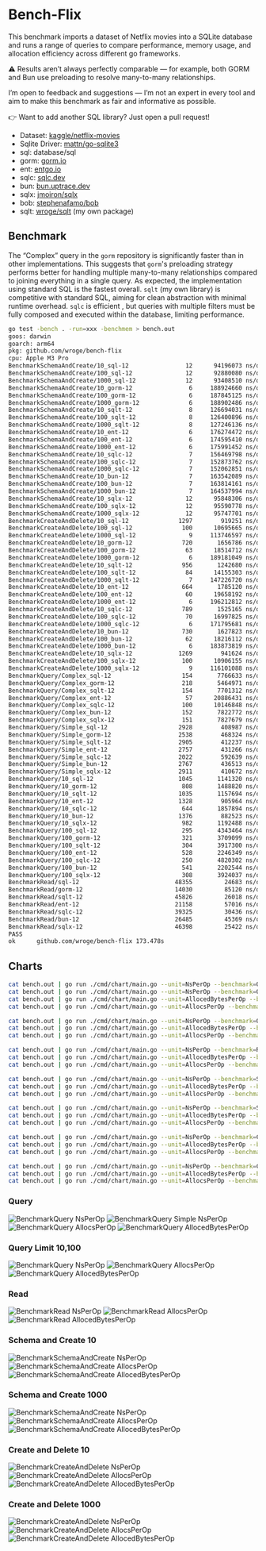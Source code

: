 # Bench-Flix

This benchmark imports a dataset of Netflix movies into a SQLite database and runs a range of queries to compare performance, memory usage, and allocation efficiency across different go frameworks.

⚠️ Results aren’t always perfectly comparable — for example, both GORM and Bun use preloading to resolve many-to-many relationships. 

I’m open to feedback and suggestions — I’m not an expert in every tool and aim to make this benchmark as fair and informative as possible.

👉 Want to add another SQL library? Just open a pull request!

- Dataset: [kaggle/netflix-movies](https://www.kaggle.com/datasets/bhargavchirumamilla/netflix-movies-and-tv-shows-till-2025)
- Sqlite Driver: [mattn/go-sqlite3](https://github.com/mattn/go-sqlite3)
- sql: database/sql
- gorm: [gorm.io](https://gorm.io/)
- ent: [entgo.io](https://entgo.io/)
- sqlc: [sqlc.dev](https://sqlc.dev/)
- bun: [bun.uptrace.dev](https://bun.uptrace.dev/)
- sqlx: [jmoiron/sqlx](https://jmoiron.github.io/sqlx/)
- bob: [stephenafamo/bob](https://bob.stephenafamo.com/docs/)
- sqlt: [wroge/sqlt](https://github.com/wroge/sqlt) (my own package)

## Benchmark

The “Complex” query in the ```gorm``` repository is significantly faster than in other implementations. This suggests that ```gorm```'s preloading strategy performs better for handling multiple many-to-many relationships compared to joining everything in a single query.
As expected, the implementation using standard SQL is the fastest overall.
```sqlt``` (my own library) is competitive with standard SQL, aiming for clean abstraction with minimal runtime overhead. 
```sqlc``` is efficient , but queries with multiple filters must be fully composed and executed within the database, limiting performance.

```bash
go test -bench . -run=xxx -benchmem > bench.out
goos: darwin
goarch: arm64
pkg: github.com/wroge/bench-flix
cpu: Apple M3 Pro
BenchmarkSchemaAndCreate/10_sql-12         	      12	  94196073 ns/op	10294330 B/op	  252152 allocs/op
BenchmarkSchemaAndCreate/100_sql-12        	      12	  92880080 ns/op	10291590 B/op	  252188 allocs/op
BenchmarkSchemaAndCreate/1000_sql-12       	      12	  93408510 ns/op	10267722 B/op	  252029 allocs/op
BenchmarkSchemaAndCreate/10_gorm-12        	       6	 188924660 ns/op	90618488 B/op	 1125730 allocs/op
BenchmarkSchemaAndCreate/100_gorm-12       	       6	 187845125 ns/op	90604842 B/op	 1125602 allocs/op
BenchmarkSchemaAndCreate/1000_gorm-12      	       6	 188902486 ns/op	90606962 B/op	 1125639 allocs/op
BenchmarkSchemaAndCreate/10_sqlt-12        	       8	 126694031 ns/op	20473563 B/op	  530580 allocs/op
BenchmarkSchemaAndCreate/100_sqlt-12       	       8	 126400896 ns/op	20496371 B/op	  530692 allocs/op
BenchmarkSchemaAndCreate/1000_sqlt-12      	       8	 127246136 ns/op	20501473 B/op	  530734 allocs/op
BenchmarkSchemaAndCreate/10_ent-12         	       6	 176274472 ns/op	40313657 B/op	 1001936 allocs/op
BenchmarkSchemaAndCreate/100_ent-12        	       6	 174595410 ns/op	40322941 B/op	 1001955 allocs/op
BenchmarkSchemaAndCreate/1000_ent-12       	       6	 175991452 ns/op	40307408 B/op	 1001868 allocs/op
BenchmarkSchemaAndCreate/10_sqlc-12        	       7	 156469798 ns/op	14808628 B/op	  462481 allocs/op
BenchmarkSchemaAndCreate/100_sqlc-12       	       7	 152873762 ns/op	14809366 B/op	  462476 allocs/op
BenchmarkSchemaAndCreate/1000_sqlc-12      	       7	 152062851 ns/op	14789282 B/op	  462322 allocs/op
BenchmarkSchemaAndCreate/10_bun-12         	       7	 163542089 ns/op	82702146 B/op	  428069 allocs/op
BenchmarkSchemaAndCreate/100_bun-12        	       7	 163814161 ns/op	82698749 B/op	  428065 allocs/op
BenchmarkSchemaAndCreate/1000_bun-12       	       7	 164537994 ns/op	82706232 B/op	  428126 allocs/op
BenchmarkSchemaAndCreate/10_sqlx-12        	      12	  95848306 ns/op	11195495 B/op	  290382 allocs/op
BenchmarkSchemaAndCreate/100_sqlx-12       	      12	  95590778 ns/op	11197003 B/op	  290402 allocs/op
BenchmarkSchemaAndCreate/1000_sqlx-12      	      12	  95747701 ns/op	11199200 B/op	  290397 allocs/op
BenchmarkCreateAndDelete/10_sql-12         	    1297	    919251 ns/op	   98696 B/op	    2316 allocs/op
BenchmarkCreateAndDelete/100_sql-12        	     100	  10695665 ns/op	 1067854 B/op	   25756 allocs/op
BenchmarkCreateAndDelete/1000_sql-12       	       9	 113746597 ns/op	10545616 B/op	  262962 allocs/op
BenchmarkCreateAndDelete/10_gorm-12        	     720	   1656786 ns/op	  855713 B/op	   10621 allocs/op
BenchmarkCreateAndDelete/100_gorm-12       	      63	  18514712 ns/op	 9301884 B/op	  115659 allocs/op
BenchmarkCreateAndDelete/1000_gorm-12      	       6	 189181049 ns/op	93419381 B/op	 1160390 allocs/op
BenchmarkCreateAndDelete/10_sqlt-12        	     956	   1242680 ns/op	  194601 B/op	    5002 allocs/op
BenchmarkCreateAndDelete/100_sqlt-12       	      84	  14155303 ns/op	 2095987 B/op	   54327 allocs/op
BenchmarkCreateAndDelete/1000_sqlt-12      	       7	 147226720 ns/op	20829112 B/op	  542419 allocs/op
BenchmarkCreateAndDelete/10_ent-12         	     664	   1785120 ns/op	  407657 B/op	    9913 allocs/op
BenchmarkCreateAndDelete/100_ent-12        	      60	  19658192 ns/op	 4357761 B/op	  106841 allocs/op
BenchmarkCreateAndDelete/1000_ent-12       	       6	 196212812 ns/op	42218208 B/op	 1043952 allocs/op
BenchmarkCreateAndDelete/10_sqlc-12        	     789	   1525165 ns/op	  145180 B/op	    4509 allocs/op
BenchmarkCreateAndDelete/100_sqlc-12       	      70	  16997825 ns/op	 1566776 B/op	   48785 allocs/op
BenchmarkCreateAndDelete/1000_sqlc-12      	       6	 171795681 ns/op	15109173 B/op	  474503 allocs/op
BenchmarkCreateAndDelete/10_bun-12         	     730	   1627823 ns/op	  838894 B/op	    4204 allocs/op
BenchmarkCreateAndDelete/100_bun-12        	      62	  18216112 ns/op	 8987257 B/op	   45259 allocs/op
BenchmarkCreateAndDelete/1000_bun-12       	       6	 183873819 ns/op	87612848 B/op	  442070 allocs/op
BenchmarkCreateAndDelete/10_sqlx-12        	    1269	    941624 ns/op	  107584 B/op	    2688 allocs/op
BenchmarkCreateAndDelete/100_sqlx-12       	     100	  10906155 ns/op	 1162192 B/op	   29717 allocs/op
BenchmarkCreateAndDelete/1000_sqlx-12      	       9	 116101088 ns/op	11470122 B/op	  301295 allocs/op
BenchmarkQuery/Complex_sql-12              	     154	   7766633 ns/op	    8384 B/op	     101 allocs/op
BenchmarkQuery/Complex_gorm-12             	     218	   5464971 ns/op	   74869 B/op	    1154 allocs/op
BenchmarkQuery/Complex_sqlt-12             	     154	   7701312 ns/op	    5335 B/op	     112 allocs/op
BenchmarkQuery/Complex_ent-12              	      57	  20886431 ns/op	   64595 B/op	    1282 allocs/op
BenchmarkQuery/Complex_sqlc-12             	     100	  10146848 ns/op	    3859 B/op	      91 allocs/op
BenchmarkQuery/Complex_bun-12              	     152	   7822772 ns/op	   41200 B/op	     462 allocs/op
BenchmarkQuery/Complex_sqlx-12             	     151	   7827679 ns/op	    9119 B/op	     103 allocs/op
BenchmarkQuery/Simple_sql-12               	    2928	    408987 ns/op	    3922 B/op	      83 allocs/op
BenchmarkQuery/Simple_gorm-12              	    2538	    468324 ns/op	   61581 B/op	     978 allocs/op
BenchmarkQuery/Simple_sqlt-12              	    2905	    412237 ns/op	    4236 B/op	     103 allocs/op
BenchmarkQuery/Simple_ent-12               	    2757	    431266 ns/op	   32214 B/op	     822 allocs/op
BenchmarkQuery/Simple_sqlc-12              	    2022	    592639 ns/op	    3490 B/op	      77 allocs/op
BenchmarkQuery/Simple_bun-12               	    2767	    436513 ns/op	   36640 B/op	     406 allocs/op
BenchmarkQuery/Simple_sqlx-12              	    2911	    410672 ns/op	    4626 B/op	      85 allocs/op
BenchmarkQuery/10_sql-12                   	    1045	   1141320 ns/op	   21222 B/op	     461 allocs/op
BenchmarkQuery/10_gorm-12                  	     808	   1488820 ns/op	  178400 B/op	    3798 allocs/op
BenchmarkQuery/10_sqlt-12                  	    1035	   1157694 ns/op	   23164 B/op	     529 allocs/op
BenchmarkQuery/10_ent-12                   	    1328	    905964 ns/op	   98822 B/op	    2269 allocs/op
BenchmarkQuery/10_sqlc-12                  	     644	   1857894 ns/op	   23631 B/op	     425 allocs/op
BenchmarkQuery/10_bun-12                   	    1376	    882523 ns/op	   71761 B/op	    1741 allocs/op
BenchmarkQuery/10_sqlx-12                  	     982	   1192488 ns/op	   26279 B/op	     436 allocs/op
BenchmarkQuery/100_sql-12                  	     295	   4343464 ns/op	  186603 B/op	    4254 allocs/op
BenchmarkQuery/100_gorm-12                 	     321	   3709099 ns/op	 1533612 B/op	   30597 allocs/op
BenchmarkQuery/100_sqlt-12                 	     304	   3917300 ns/op	  204485 B/op	    4766 allocs/op
BenchmarkQuery/100_ent-12                  	     528	   2246349 ns/op	  772296 B/op	   16487 allocs/op
BenchmarkQuery/100_sqlc-12                 	     250	   4820302 ns/op	  206505 B/op	    3861 allocs/op
BenchmarkQuery/100_bun-12                  	     541	   2202544 ns/op	  436344 B/op	   15238 allocs/op
BenchmarkQuery/100_sqlx-12                 	     308	   3924037 ns/op	  228450 B/op	    3959 allocs/op
BenchmarkRead/sql-12                       	   48355	     24683 ns/op	    2384 B/op	      69 allocs/op
BenchmarkRead/gorm-12                      	   14030	     85120 ns/op	   60053 B/op	    1004 allocs/op
BenchmarkRead/sqlt-12                      	   45826	     26018 ns/op	    3777 B/op	      93 allocs/op
BenchmarkRead/ent-12                       	   21158	     57016 ns/op	   33623 B/op	     848 allocs/op
BenchmarkRead/sqlc-12                      	   39325	     30436 ns/op	    2296 B/op	      67 allocs/op
BenchmarkRead/bun-12                       	   26485	     45369 ns/op	   36543 B/op	     414 allocs/op
BenchmarkRead/sqlx-12                      	   46398	     25422 ns/op	    2784 B/op	      70 allocs/op
PASS
ok  	github.com/wroge/bench-flix	173.478s
```

## Charts

```bash
cat bench.out | go run ./cmd/chart/main.go --unit=NsPerOp --benchmark=Query --variants=Simple,Complex
cat bench.out | go run ./cmd/chart/main.go --unit=NsPerOp --benchmark=Query --variants=Simple
cat bench.out | go run ./cmd/chart/main.go --unit=AllocedBytesPerOp --benchmark=Query --variants=Simple,Complex
cat bench.out | go run ./cmd/chart/main.go --unit=AllocsPerOp --benchmark=Query --variants=Simple,Complex

cat bench.out | go run ./cmd/chart/main.go --unit=NsPerOp --benchmark=Query --variants=10,100
cat bench.out | go run ./cmd/chart/main.go --unit=AllocedBytesPerOp --benchmark=Query --variants=10,100
cat bench.out | go run ./cmd/chart/main.go --unit=AllocsPerOp --benchmark=Query --variants=10,100

cat bench.out | go run ./cmd/chart/main.go --unit=NsPerOp --benchmark=Read
cat bench.out | go run ./cmd/chart/main.go --unit=AllocedBytesPerOp --benchmark=Read
cat bench.out | go run ./cmd/chart/main.go --unit=AllocsPerOp --benchmark=Read

cat bench.out | go run ./cmd/chart/main.go --unit=NsPerOp --benchmark=SchemaAndCreate --variants=10
cat bench.out | go run ./cmd/chart/main.go --unit=AllocedBytesPerOp --benchmark=SchemaAndCreate --variants=10
cat bench.out | go run ./cmd/chart/main.go --unit=AllocsPerOp --benchmark=SchemaAndCreate --variants=10

cat bench.out | go run ./cmd/chart/main.go --unit=NsPerOp --benchmark=SchemaAndCreate --variants=1000
cat bench.out | go run ./cmd/chart/main.go --unit=AllocedBytesPerOp --benchmark=SchemaAndCreate --variants=1000
cat bench.out | go run ./cmd/chart/main.go --unit=AllocsPerOp --benchmark=SchemaAndCreate --variants=1000

cat bench.out | go run ./cmd/chart/main.go --unit=NsPerOp --benchmark=CreateAndDelete --variants=1000
cat bench.out | go run ./cmd/chart/main.go --unit=AllocedBytesPerOp --benchmark=CreateAndDelete --variants=1000
cat bench.out | go run ./cmd/chart/main.go --unit=AllocsPerOp --benchmark=CreateAndDelete --variants=1000

cat bench.out | go run ./cmd/chart/main.go --unit=NsPerOp --benchmark=CreateAndDelete --variants=10
cat bench.out | go run ./cmd/chart/main.go --unit=AllocedBytesPerOp --benchmark=CreateAndDelete --variants=10
cat bench.out | go run ./cmd/chart/main.go --unit=AllocsPerOp --benchmark=CreateAndDelete --variants=10
```

### Query

![BenchmarkQuery NsPerOp](charts/Query_NsPerOp_SimpleComplex.png)
![BenchmarkQuery Simple NsPerOp](charts/Query_NsPerOp_Simple.png)
![BenchmarkQuery AllocsPerOp](charts/Query_AllocsPerOp_SimpleComplex.png)
![BenchmarkQuery AllocedBytesPerOp](charts/Query_AllocedBytesPerOp_SimpleComplex.png)

### Query Limit 10,100

![BenchmarkQuery NsPerOp](charts/Query_NsPerOp_10100.png)
![BenchmarkQuery AllocsPerOp](charts/Query_AllocsPerOp_10100.png)
![BenchmarkQuery AllocedBytesPerOp](charts/Query_AllocedBytesPerOp_10100.png)

### Read

![BenchmarkRead NsPerOp](charts/Read_NsPerOp.png)
![BenchmarkRead AllocsPerOp](charts/Read_AllocsPerOp.png)
![BenchmarkRead AllocedBytesPerOp](charts/Read_AllocedBytesPerOp.png)

### Schema and Create 10

![BenchmarkSchemaAndCreate NsPerOp](charts/SchemaAndCreate_NsPerOp_10.png)
![BenchmarkSchemaAndCreate AllocsPerOp](charts/SchemaAndCreate_AllocsPerOp_10.png)
![BenchmarkSchemaAndCreate AllocedBytesPerOp](charts/SchemaAndCreate_AllocedBytesPerOp_10.png)

### Schema and Create 1000

![BenchmarkSchemaAndCreate NsPerOp](charts/SchemaAndCreate_NsPerOp_1000.png)
![BenchmarkSchemaAndCreate AllocsPerOp](charts/SchemaAndCreate_AllocsPerOp_1000.png)
![BenchmarkSchemaAndCreate AllocedBytesPerOp](charts/SchemaAndCreate_AllocedBytesPerOp_1000.png)

### Create and Delete 10

![BenchmarkCreateAndDelete NsPerOp](charts/CreateAndDelete_NsPerOp_10.png)
![BenchmarkCreateAndDelete AllocsPerOp](charts/CreateAndDelete_AllocsPerOp_10.png)
![BenchmarkCreateAndDelete AllocedBytesPerOp](charts/CreateAndDelete_AllocedBytesPerOp_10.png)

### Create and Delete 1000

![BenchmarkCreateAndDelete NsPerOp](charts/CreateAndDelete_NsPerOp_1000.png)
![BenchmarkCreateAndDelete AllocsPerOp](charts/CreateAndDelete_AllocsPerOp_1000.png)
![BenchmarkCreateAndDelete AllocedBytesPerOp](charts/CreateAndDelete_AllocedBytesPerOp_1000.png)
